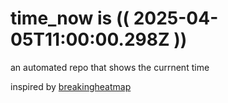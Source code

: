 # time_now is (( 2025-04-05T11:00:00.298Z ))

an automated repo that shows the currnent time

inspired by [breakingheatmap](https://github.com/breakingheatmap/breakingheatmap)